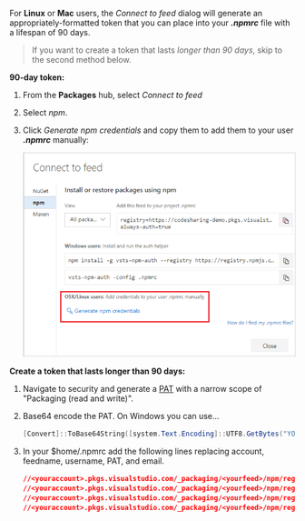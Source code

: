 For **Linux** or **Mac** users, the _Connect to feed_ dialog will generate an appropriately-formatted token that you can place into your **_.npmrc_** file with a lifespan of 90 days.

>  If you want to create a token that lasts _longer than 90 days_, skip to the second method below.

**90-day token:**

1. From the **Packages** hub, select _Connect to feed_

1. Select _npm_.

1. Click _Generate npm credentials_ and copy them to add them to your user **_.npmrc_** manually:

    ![Connect to feed from VSTS Package Management Linux/Mac credentials](../../_shared/_img/connect-to-feed-npm-creds.png)

**Create a token that lasts longer than 90 days:**
1. Navigate to security and generate a [PAT](../../../accounts/use-personal-access-tokens-to-authenticate.md) with a narrow scope of "Packaging (read and write)".
2. Base64 encode the PAT.  On Windows you can use...

    ```powershell
    [Convert]::ToBase64String([system.Text.Encoding]::UTF8.GetBytes("YOUR_PAT_GOES_HERE"))
    ```
3. In your $home/.npmrc add the following lines replacing account, feedname, username, PAT, and email.

    ```json
    //<youraccount>.pkgs.visualstudio.com/_packaging/<yourfeed>/npm/registry/:username=YOUR-USERNAME
    //<youraccount>.pkgs.visualstudio.com/_packaging/<yourfeed>/npm/registry/:_password=BASE64-ENCODED-PAT-GOES-HERE
    //<youraccount>.pkgs.visualstudio.com/_packaging/<yourfeed>/npm/registry/:email=YOUREMAIL@EXAMPLE.COM
    //<youraccount>.pkgs.visualstudio.com/_packaging/<yourfeed>/npm/registry/:always-auth=true
    ```
